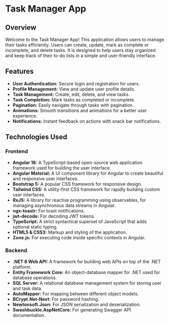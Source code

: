 # Task Manager App

## Overview

Welcome to the Task Manager App!
This application allows users to manage their tasks efficiently. Users can create, update, mark as complete or incomplete, and delete tasks.
It is designed to help users stay organized and keep track of their to-do lists in a simple and user-friendly interface.

## Features

- **User Authentication:** Secure login and registration for users.
- **Profile Management:** View and update user profile details.
- **Task Management:** Create, edit, delete, and view tasks.
- **Task Completion:** Mark tasks as completed or incomplete.
- **Pagination:** Easily navigate through tasks with pagination.
- **Animations:** Smooth transitions and animations for a better user experience.
- **Notifications:** Instant feedback on actions with snack bar notifications.

## Technologies Used

### Frontend

- **Angular 18:** A TypeScript-based open-source web application framework used for building the user interface.
- **Angular Material:** A UI component library for Angular to create beautiful and responsive user interfaces.
- **Bootstrap 5:** A popular CSS framework for responsive design.
- **Tailwind CSS:** A utility-first CSS framework for rapidly building custom user interfaces.
- **RxJS:** A library for reactive programming using observables, for managing asynchronous data streams in Angular.
- **ngx-toastr:** For toast notifications.
- **jwt-decode:** For decoding JWT tokens.
- **TypeScript:** A strict syntactical superset of JavaScript that adds optional static typing.
- **HTML5 & CSS3:** Markup and styling of the application.
- **Zone.js:** For executing code inside specific contexts in Angular.

### Backend

- **.NET 8 Web API:** A framework for building web APIs on top of the .NET platform.
- **Entity Framework Core:** An object-database mapper for .NET used for database operations.
- **SQL Server:** A relational database management system for storing user and task data.
- **AutoMapper:** For mapping between different object models.
- **BCrypt.Net-Next:** For password hashing.
- **Newtonsoft.Json:** For JSON serialization and deserialization.
- **Swashbuckle.AspNetCore:** For generating Swagger API documentation.

